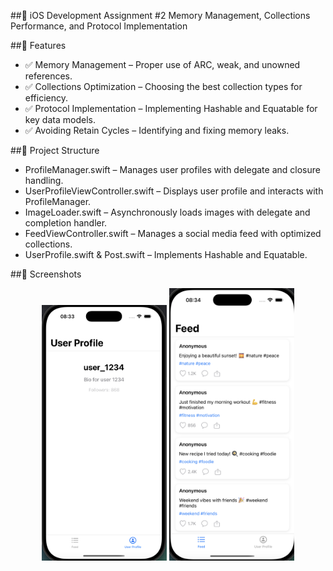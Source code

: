 ##📌 iOS Development Assignment #2
Memory Management, Collections Performance, and Protocol Implementation

##🚀 Features
- ✅ Memory Management – Proper use of ARC, weak, and unowned references.
- ✅ Collections Optimization – Choosing the best collection types for efficiency.
- ✅ Protocol Implementation – Implementing Hashable and Equatable for key data models.
- ✅ Avoiding Retain Cycles – Identifying and fixing memory leaks.

##📂 Project Structure
- ProfileManager.swift – Manages user profiles with delegate and closure handling.
- UserProfileViewController.swift – Displays user profile and interacts with ProfileManager.
- ImageLoader.swift – Asynchronously loads images with delegate and completion handler.
- FeedViewController.swift – Manages a social media feed with optimized collections.
- UserProfile.swift & Post.swift – Implements Hashable and Equatable.

##📸 Screenshots
<p align="center">
 <img src="screenshots/screenshot1.png" width="200">
  <img src="screenshots/screenshot2.png" width="200"> 
</p>